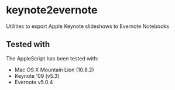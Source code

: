 keynote2evernote
================

Utilities to export Apple Keynote slideshows to Evernote Notebooks

## Tested with

The AppleScript has been tested with:

- Mac OS X Mountain Lion (10.8.2)
- Keynote '09 (v5.3)
- Evernote v5.0.4